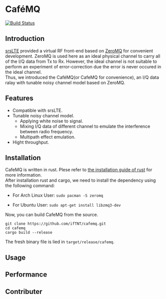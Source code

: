 # CaféMQ
[![Build Status](https://travis-ci.com/ifTNT/cafemq.svg?token=LxKCBVXqDBaiHcSwp4Uc&branch=master)](https://travis-ci.com/ifTNT/cafemq)  

## Introduction
[srsLTE](https://github.com/srsLTE/srsLTE) provided a virtual RF front-end based on [ZeroMQ](https://zeromq.org/) for convenient development. ZeroMQ is used here as an ideal physical channel to carry all of the I/Q data from Tx to Rx. However, the ideal channel is not suitable to perform an experiment of error-correction due the error is never occured in the ideal channel.  
Thus, we introduced the CaféMQ(or CafeMQ for convenience), an I/Q data ralay with tunable noisy channel model based on ZeroMQ.

## Features
- Compatible with srsLTE.
- Tunable noisy channel model.
  - Applying white noise to signal.
  - Mixing I/Q data of different channel to emulate the interference between radio frequency.
  - Multipath effect emulation.
- Hight throughput.

## Installation
CafeMQ is written in rust. Plese refer to [the installation guide of rust](https://www.rust-lang.org/tools/install) for more information.  
After installation rust and cargo, we need to install the dependency using the following command:
- For Arch Linux User:
`sudo pacman -S zeromq`

- For Ubuntu User:
`sudo apt-get install libzmq3-dev`

Now, you can build CafeMQ from the source.

```
git clone https://github.com/ifTNT/cafemq.git
cd cafemq
cargo build --release
```

The fresh binary file is lied in `target/release/cafemq`.

## Usage

## Performance

## Contributer

